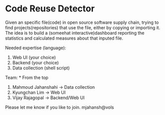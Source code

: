 # Code Reuse Detector

Given an specific file(code) in open source software supply chain, trying to find projects(repositories) that use the file, either by copying or importing it.
The idea is to build a (someehat interactive)dashboard reporting the statistics and calculated measures about that inputed file.

Needed expertise (language):  
1. Web UI (your choice)
2. Backend (your choice)
3. Data collection (shell script)

Team:  * From the top
1. Mahmoud Jahanshahi -> Data collection
2. Kyungchan Lim -> Web UI
3. Vijay Rajagopal -> Backend/Web UI

Please let me know if you like to join. mjahansh@vols
